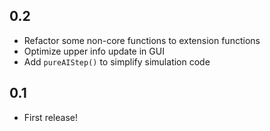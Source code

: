 ## 0.2

* Refactor some non-core functions to extension functions
* Optimize upper info update in GUI
* Add `pureAIStep()` to simplify simulation code

## 0.1

* First release!
